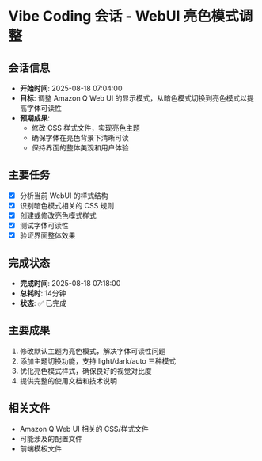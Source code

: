# Vibe Coding 会话 - WebUI 亮色模式调整

## 会话信息
- **开始时间**: 2025-08-18 07:04:00
- **目标**: 调整 Amazon Q Web UI 的显示模式，从暗色模式切换到亮色模式以提高字体可读性
- **预期成果**: 
  - 修改 CSS 样式文件，实现亮色主题
  - 确保字体在亮色背景下清晰可读
  - 保持界面的整体美观和用户体验

## 主要任务
- [x] 分析当前 WebUI 的样式结构
- [x] 识别暗色模式相关的 CSS 规则
- [x] 创建或修改亮色模式样式
- [x] 测试字体可读性
- [x] 验证界面整体效果

## 完成状态
- **完成时间**: 2025-08-18 07:18:00
- **总耗时**: 14分钟
- **状态**: ✅ 已完成

## 主要成果
1. 修改默认主题为亮色模式，解决字体可读性问题
2. 添加主题切换功能，支持 light/dark/auto 三种模式
3. 优化亮色模式样式，确保良好的视觉对比度
4. 提供完整的使用文档和技术说明

## 相关文件
- Amazon Q Web UI 相关的 CSS/样式文件
- 可能涉及的配置文件
- 前端模板文件